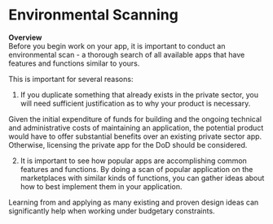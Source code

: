 # Environmental Scanning

**Overview**  
Before you begin work on your app, it is important to conduct an environmental scan - a thorough search of all available apps that have features and functions similar to yours. 

This is important for several reasons:

1. If you duplicate something that already exists in the private sector, you will need sufficient justification as to why your product is necessary.

  Given the initial expenditure of funds for building and the ongoing technical and administrative costs of maintaining an application, the potential product would have to offer substantial benefits over an existing private sector app. Otherwise, licensing the private app for the DoD should be considered. 

2. It is important to see how popular apps are accomplishing common features and functions.
By doing a scan of popular application on the marketplaces with similar kinds of functions, you can gather ideas about how to best implement them in your application.

  Learning from and applying as many existing and proven design ideas can significantly help when working under budgetary constraints. 